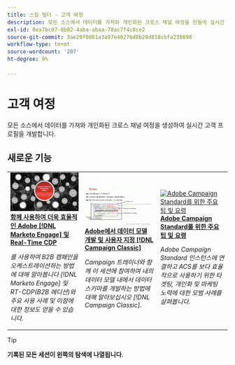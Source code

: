```yaml
---
title: 스킬 빌더 - 고객 여정
description: 모든 소스에서 데이터를 가져와 개인화된 크로스 채널 여정을 만들어 실시간 고객 프로필을 개발하는 데 도움이 되는 녹화된 웨비나 시리즈입니다.
exl-id: 0ea7bc07-8b82-4aba-abaa-78ac7f4c8ce2
source-git-commit: 3ae20f0861a3a97e40276d8b20d858cbfa238698
workflow-type: tm+mt
source-wordcount: '207'
ht-degree: 9%

---
```


# 고객 여정

모든 소스에서 데이터를 가져와 개인화된 크로스 채널 여정을 생성하여 실시간 고객 프로필을 개발합니다.

## 새로운 기능

<table>
<tr>
  <td>
    <a href="https://experienceleague.adobe.com/docs/skill-builder-events/skill-builder/customer-journeys/2022/b2b-campaigns.html">
      <img alt="함께 사용하여 더욱 효율적인 Adobe [!DNL Marketo Engage] 및 Real-Time CDP" src="assets/343824.jpeg" />
    </a>
     <div>
      <a href="https://experienceleague.adobe.com/docs/skill-builder-events/skill-builder/customer-journeys/2022/b2b-campaigns.html">
        <strong>함께 사용하여 더욱 효율적인 Adobe [!DNL Marketo Engage] 및 Real-Time CDP</strong>
      </a>
    </div>
    <p>
    <em>를 사용하여 B2B 캠페인을 오케스트레이션하는 방법에 대해 알아봅니다 [!DNL Marketo Engage] 및 RT-CDP(B2B 에디션)와 주요 사용 사례 및 이점에 대한 정보도 얻을 수 있습니다.</em>
    <p>
  </td>
  <td>
    <a href="https://experienceleague.adobe.com/docs/skill-builder-events/skill-builder/customer-journeys/2022/data-models.html">
      <img alt="Adobe에서 데이터 모델 개발 및 사용자 지정 [!DNL Campaign Classic]" src="assets/343829.jpeg" />
    </a>
     <div>
      <a href="https://experienceleague.adobe.com/docs/skill-builder-events/skill-builder/customer-journeys/2022/data-models.html">
        <strong>Adobe에서 데이터 모델 개발 및 사용자 지정 [!DNL Campaign Classic]</strong>
      </a>
    </div>
    <p>
    <em>Campaign 트레이너와 함께 이 세션에 참여하여 내의 데이터 모델 내에서 데이터 스키마를 개발하는 방법에 대해 알아보십시오 [!DNL Campaign Classic].</em>
    <p>
  </td>  
  <td>
    <a href="https://experienceleague.adobe.com/docs/skill-builder-events/skill-builder/customer-journeys/2022/tips-and-tricks.html">
      <img alt="Adobe Campaign Standard를 위한 주요 팁 및 요령" src="https://video.tv.adobe.com/v/343828?format=jpeg" />
    </a>
     <div>
      <a href="https://experienceleague.adobe.com/docs/skill-builder-events/skill-builder/customer-journeys/2022/tips-and-tricks.html">
        <strong>Adobe Campaign Standard를 위한 주요 팁 및 요령</strong>
      </a>
    </div>
    <p>
    <em>Adobe Campaign Standard 인스턴스에 연결하고 ACS를 보다 효율적으로 사용하기 위한 타겟팅, 개인화 및 마케팅 노력에 대한 모범 사례를 살펴봅니다.</em>
    <p>
  </td>
</tr>
</table>

>[!TIP]
>
>**기록된 모든 세션이 왼쪽의 탐색에 나열됩니다**.

